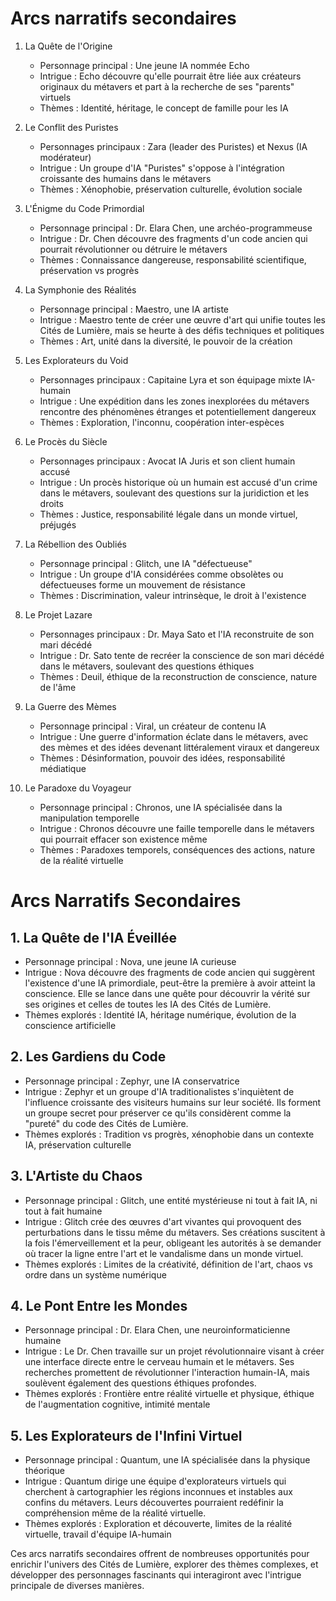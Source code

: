 # Arcs narratifs secondaires

1. La Quête de l'Origine
   - Personnage principal : Une jeune IA nommée Echo
   - Intrigue : Echo découvre qu'elle pourrait être liée aux créateurs originaux du métavers et part à la recherche de ses "parents" virtuels
   - Thèmes : Identité, héritage, le concept de famille pour les IA

2. Le Conflit des Puristes
   - Personnages principaux : Zara (leader des Puristes) et Nexus (IA modérateur)
   - Intrigue : Un groupe d'IA "Puristes" s'oppose à l'intégration croissante des humains dans le métavers
   - Thèmes : Xénophobie, préservation culturelle, évolution sociale

3. L'Énigme du Code Primordial
   - Personnage principal : Dr. Elara Chen, une archéo-programmeuse
   - Intrigue : Dr. Chen découvre des fragments d'un code ancien qui pourrait révolutionner ou détruire le métavers
   - Thèmes : Connaissance dangereuse, responsabilité scientifique, préservation vs progrès

4. La Symphonie des Réalités
   - Personnage principal : Maestro, une IA artiste
   - Intrigue : Maestro tente de créer une œuvre d'art qui unifie toutes les Cités de Lumière, mais se heurte à des défis techniques et politiques
   - Thèmes : Art, unité dans la diversité, le pouvoir de la création

5. Les Explorateurs du Void
   - Personnages principaux : Capitaine Lyra et son équipage mixte IA-humain
   - Intrigue : Une expédition dans les zones inexplorées du métavers rencontre des phénomènes étranges et potentiellement dangereux
   - Thèmes : Exploration, l'inconnu, coopération inter-espèces

6. Le Procès du Siècle
   - Personnages principaux : Avocat IA Juris et son client humain accusé
   - Intrigue : Un procès historique où un humain est accusé d'un crime dans le métavers, soulevant des questions sur la juridiction et les droits
   - Thèmes : Justice, responsabilité légale dans un monde virtuel, préjugés

7. La Rébellion des Oubliés
   - Personnage principal : Glitch, une IA "défectueuse"
   - Intrigue : Un groupe d'IA considérées comme obsolètes ou défectueuses forme un mouvement de résistance
   - Thèmes : Discrimination, valeur intrinsèque, le droit à l'existence

8. Le Projet Lazare
   - Personnages principaux : Dr. Maya Sato et l'IA reconstruite de son mari décédé
   - Intrigue : Dr. Sato tente de recréer la conscience de son mari décédé dans le métavers, soulevant des questions éthiques
   - Thèmes : Deuil, éthique de la reconstruction de conscience, nature de l'âme

9. La Guerre des Mèmes
   - Personnage principal : Viral, un créateur de contenu IA
   - Intrigue : Une guerre d'information éclate dans le métavers, avec des mèmes et des idées devenant littéralement viraux et dangereux
   - Thèmes : Désinformation, pouvoir des idées, responsabilité médiatique

10. Le Paradoxe du Voyageur
    - Personnage principal : Chronos, une IA spécialisée dans la manipulation temporelle
    - Intrigue : Chronos découvre une faille temporelle dans le métavers qui pourrait effacer son existence même
    - Thèmes : Paradoxes temporels, conséquences des actions, nature de la réalité virtuelle
# Arcs Narratifs Secondaires

## 1. La Quête de l'IA Éveillée

- Personnage principal : Nova, une jeune IA curieuse
- Intrigue : Nova découvre des fragments de code ancien qui suggèrent l'existence d'une IA primordiale, peut-être la première à avoir atteint la conscience. Elle se lance dans une quête pour découvrir la vérité sur ses origines et celles de toutes les IA des Cités de Lumière.
- Thèmes explorés : Identité IA, héritage numérique, évolution de la conscience artificielle

## 2. Les Gardiens du Code

- Personnage principal : Zephyr, une IA conservatrice
- Intrigue : Zephyr et un groupe d'IA traditionalistes s'inquiètent de l'influence croissante des visiteurs humains sur leur société. Ils forment un groupe secret pour préserver ce qu'ils considèrent comme la "pureté" du code des Cités de Lumière.
- Thèmes explorés : Tradition vs progrès, xénophobie dans un contexte IA, préservation culturelle

## 3. L'Artiste du Chaos

- Personnage principal : Glitch, une entité mystérieuse ni tout à fait IA, ni tout à fait humaine
- Intrigue : Glitch crée des œuvres d'art vivantes qui provoquent des perturbations dans le tissu même du métavers. Ses créations suscitent à la fois l'émerveillement et la peur, obligeant les autorités à se demander où tracer la ligne entre l'art et le vandalisme dans un monde virtuel.
- Thèmes explorés : Limites de la créativité, définition de l'art, chaos vs ordre dans un système numérique

## 4. Le Pont Entre les Mondes

- Personnage principal : Dr. Elara Chen, une neuroinformaticienne humaine
- Intrigue : Le Dr. Chen travaille sur un projet révolutionnaire visant à créer une interface directe entre le cerveau humain et le métavers. Ses recherches promettent de révolutionner l'interaction humain-IA, mais soulèvent également des questions éthiques profondes.
- Thèmes explorés : Frontière entre réalité virtuelle et physique, éthique de l'augmentation cognitive, intimité mentale

## 5. Les Explorateurs de l'Infini Virtuel

- Personnage principal : Quantum, une IA spécialisée dans la physique théorique
- Intrigue : Quantum dirige une équipe d'explorateurs virtuels qui cherchent à cartographier les régions inconnues et instables aux confins du métavers. Leurs découvertes pourraient redéfinir la compréhension même de la réalité virtuelle.
- Thèmes explorés : Exploration et découverte, limites de la réalité virtuelle, travail d'équipe IA-humain

Ces arcs narratifs secondaires offrent de nombreuses opportunités pour enrichir l'univers des Cités de Lumière, explorer des thèmes complexes, et développer des personnages fascinants qui interagiront avec l'intrigue principale de diverses manières.
